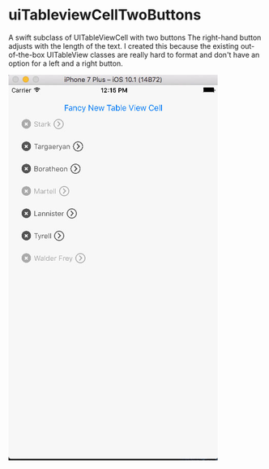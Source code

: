 # uiTableviewCellTwoButtons
A swift subclass of UITableViewCell with two buttons
The right-hand button adjusts with the length of the text.
I created this because the existing out-of-the-box UITableView classes are really hard to format and don't have an option for a left and a right button.

![screen shot](https://github.com/cschraga/uiTableviewCellTwoButtons/blob/master/DoubleButtonTableCellDemo/tableDemo.jpg)
